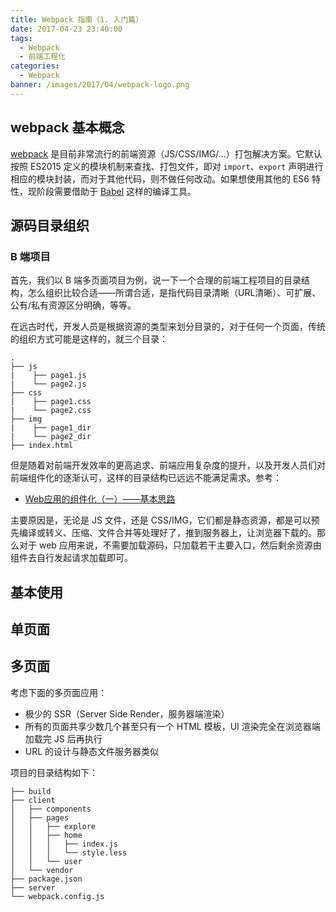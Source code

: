 ```yaml
---
title: Webpack 指南（1. 入门篇）
date: 2017-04-23 23:40:00
tags: 
  - Webpack
  - 前端工程化
categories: 
  - Webpack
banner: /images/2017/04/webpack-logo.png
---
```



## webpack 基本概念

[webpack](https://webpack.js.org/) 是目前非常流行的前端资源（JS/CSS/IMG/...）打包解决方案。它默认按照 ES2015 定义的模块机制来查找、打包文件，即对 `import`、`export` 声明进行相应的模块封装，而对于其他代码，则不做任何改动。如果想使用其他的 ES6 特性，现阶段需要借助于 [Babel](https://babeljs.io/) 这样的编译工具。

<!-- more -->

## 源码目录组织

### B 端项目

首先，我们以 B 端多页面项目为例，说一下一个合理的前端工程项目的目录结构，怎么组织比较合适——所谓合适，是指代码目录清晰（URL清晰）、可扩展、公有/私有资源区分明确，等等。

在远古时代，开发人员是根据资源的类型来划分目录的，对于任何一个页面，传统的组织方式可能是这样的，就三个目录：

```
.
├── js
|    ├── page1.js
|    └── page2.js
├── css
|    ├── page1.css
|    └── page2.css
├── img
|    ├── page1_dir
|    └── page2_dir
├── index.html
```

但是随着对前端开发效率的更高追求、前端应用复杂度的提升，以及开发人员们对前端组件化的逐渐认可，这样的目录结构已远远不能满足需求。参考：

+ [Web应用的组件化（一）——基本思路](https://github.com/xufei/blog/issues/6)

主要原因是，无论是 JS 文件，还是 CSS/IMG，它们都是静态资源，都是可以预先编译或转义、压缩、文件合并等处理好了，推到服务器上，让浏览器下载的。那么对于 web 应用来说，不需要加载源码，只加载若干主要入口，然后剩余资源由组件去自行发起请求加载即可。




## 基本使用


## 单页面


## 多页面

考虑下面的多页面应用：

+ 极少的 SSR（Server Side Render，服务器端渲染）
+ 所有的页面共享少数几个甚至只有一个 HTML 模板，UI 渲染完全在浏览器端加载完 JS 后再执行
+ URL 的设计与静态文件服务器类似

项目的目录结构如下：

```
├── build
├── client
│   ├── components
│   ├── pages
│   │   ├── explore
│   │   ├── home
│   │   │   ├── index.js
│   │   │   └── style.less
│   │   └── user
│   └── vendor
├── package.json
├── server
└── webpack.config.js
```

